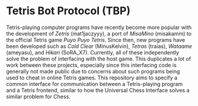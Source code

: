 # Tetris Bot Protocol (TBP)

Tetris-playing computer programs have recently become more popular with the
development of *Zetris* (mat1jaczyyy), a port of *MisaMino* (misakamm) to the
official Tetris game *Puyo Puyo Tetris*. Since then, new programs have been
developed such as *Cold Clear* (MinusKelvin), *Tetras* (traias), *Wataame*
(ameyasu), and *Hikari* (SoRA_X7). Currently, all of these independently solve
the problem of interfacing with the host game. This duplicates a lot of work
between these projects, especially since this interfacing code is generally not
made public due to concerns about such programs being used to cheat in online
Tetris games. This repository aims to specify a common interface for
communication between a Tetris-playing program and a Tetris frontend, similar to
how the Universal Chess Interface solves a similar problem for Chess.
